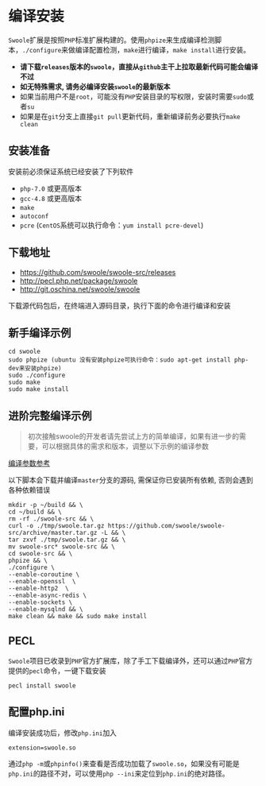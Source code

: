 # 编译安装

 `Swoole`扩展是按照`PHP`标准扩展构建的。使用`phpize`来生成编译检测脚本，`./configure`来做编译配置检测，`make`进行编译，`make install`进行安装。

* **请下载`releases`版本的`swoole`，直接从`github`主干上拉取最新代码可能会编译不过**
* **如无特殊需求, 请务必编译安装`swoole`的最新版本**
* 如果当前用户不是`root`，可能没有`PHP`安装目录的写权限，安装时需要`sudo`或者`su`
* 如果是在`git`分支上直接`git pull`更新代码，重新编译前务必要执行`make clean`

安装准备
----
安装前必须保证系统已经安装了下列软件

- `php-7.0` 或更高版本
- `gcc-4.8` 或更高版本
- `make`
- `autoconf`
- `pcre` (`CentOS`系统可以执行命令：`yum install pcre-devel`)


下载地址
----
* <https://github.com/swoole/swoole-src/releases>
* <http://pecl.php.net/package/swoole>
* <http://git.oschina.net/swoole/swoole>

下载源代码包后，在终端进入源码目录，执行下面的命令进行编译和安装

新手编译示例
---
```shell
cd swoole
sudo phpize (ubuntu 没有安装phpize可执行命令：sudo apt-get install php-dev来安装phpize)
sudo ./configure
sudo make 
sudo make install
```

进阶完整编译示例
---
> 初次接触swoole的开发者请先尝试上方的简单编译，如果有进一步的需要，可以根据具体的需求和版本，调整以下示例的编译参数

[编译参数参考](https://wiki.swoole.com/wiki/page/437.html)

以下脚本会下载并编译`master`分支的源码, 需保证你已安装所有依赖, 否则会遇到各种依赖错误
```shell
mkdir -p ~/build && \
cd ~/build && \
rm -rf ./swoole-src && \
curl -o ./tmp/swoole.tar.gz https://github.com/swoole/swoole-src/archive/master.tar.gz -L && \
tar zxvf ./tmp/swoole.tar.gz && \
mv swoole-src* swoole-src && \
cd swoole-src && \
phpize && \
./configure \
--enable-coroutine \
--enable-openssl  \
--enable-http2  \
--enable-async-redis \
--enable-sockets \
--enable-mysqlnd && \
make clean && make && sudo make install
```

PECL
----
`Swoole`项目已收录到`PHP`官方扩展库，除了手工下载编译外，还可以通过`PHP`官方提供的`pecl`命令，一键下载安装
```shell
pecl install swoole
```

配置php.ini
----
编译安装成功后，修改`php.ini`加入
```shell
extension=swoole.so
```
通过`php -m`或`phpinfo()`来查看是否成功加载了`swoole.so`，如果没有可能是`php.ini`的路径不对，可以使用`php --ini`来定位到`php.ini`的绝对路径。


